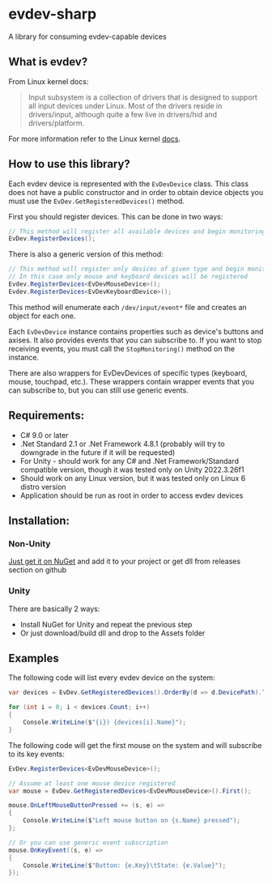 # evdev-sharp
A library for consuming evdev-capable devices

## What is evdev?
From Linux kernel docs:

> Input subsystem is a collection of drivers that is designed to support all input devices under Linux. 
> Most of the drivers reside in drivers/input, although quite a few live in drivers/hid and drivers/platform.

For more information refer to the Linux kernel [docs](https://www.kernel.org/doc/html/latest/input/input.html).

## How to use this library?
Each evdev device is represented with the `EvDevDevice` class. 
This class does not have a public constructor and in order to obtain device objects you must use the `EvDev.GetRegisteredDevices()` method.

First you should register devices. This can be done in two ways:

``` csharp
// This method will register all available devices and begin monitoring them
EvDev.RegisterDevices();
```
There is also a generic version of this method:
``` csharp
// This method will register only devices of given type and begin monitoring them
// In this case only mouse and keyboard devices will be registered
Evdev.RegisterDevices<EvDevMouseDevice>();
Evdev.RegisterDevices<EvDevKeyboardDevice>();
```

This method will enumerate each `/dev/input/event*` file and creates an object for each one.

Each `EvDevDevice` instance contains properties such as device's buttons and axises. It also provides events that you can subscribe to.
If you want to stop receiving events, you must call the `StopMonitoring()` method on the instance.

There are also wrappers for EvDevDevices of specific types (keyboard, mouse, touchpad, etc.). 
These wrappers contain wrapper events that you can subscribe to, but you can still use generic events.

## Requirements:
- C# 9.0 or later
- .Net Standard 2.1 or .Net Framework 4.8.1 (probably will try to downgrade in the future if it will be requested)
- For Unity - should work for any C# and .Net Framework/Standard compatible version, though it was tested only on Unity 2022.3.26f1
- Should work on any Linux version, but it was tested only on Linux 6 distro version
- Application should be run as root in order to access evdev devices

## Installation:
### Non-Unity
[Just get it on NuGet](https://www.nuget.org/packages/EvDevSharpWrapper) and add it to your project or get dll from releases section on github

### Unity
There are basically 2 ways:
- Install NuGet for Unity and repeat the previous step
- Or just download/build dll and drop to the Assets folder

## Examples
The following code will list every evdev device on the system:

``` csharp
var devices = EvDev.GetRegisteredDevices().OrderBy(d => d.DevicePath).ToList();

for (int i = 0; i < devices.Count; i++)
{
    Console.WriteLine($"{i}) {devices[i].Name}");
}
```

The following code will get the first mouse on the system and will subscribe to its key events:

``` csharp
EvDev.RegisterDevices<EvDevMouseDevice>();

// Assume at least one mouse device registered
var mouse = EvDev.GetRegisteredDevices<EvDevMouseDevice>().First();

mouse.OnLeftMouseButtonPressed += (s, e) =>
{
    Console.WriteLine($"Left mouse button on {s.Name} pressed");
};

// Or you can use generic event subscription
mouse.OnKeyEvent((s, e) =>
{
    Console.WriteLine($"Button: {e.Key}\tState: {e.Value}");
});
```


